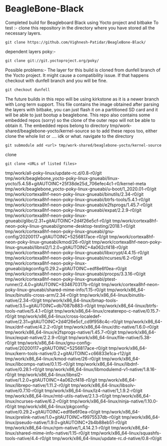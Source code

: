 # BeagleBone-Black
Completed build for Beagleboard Black using Yocto project and bitbake
To test :-
clone this repository in the directory where you have stored all the necessary layers.
```
git clone https://github.com/Vighnesh-Patidar/BeagleBone-Black/
```
dependent layers
poky:-
```
git clone git://git.yoctoproject.org/poky/
```
Possible problems:-
The layer for this build is cloned from dunfell branch of the Yocto project. It might cause a compatibility issue. If that happens checkout with dunfell branch and you will be fine.
```
git checkout dunfell
```
 The future builds in this repo will be using kirkstone as it is a newer branch with Long term support.
 This file contains the image obtained after parsing the layers with bitbake, you can just flash it on a partitioned SD card and it will be able to just bootup a beaglebone.
This repo also contains some embedded repos (sorry) so the clone of the outer repo will not be able to obtain it. The embedded repos belong to directory tmp/work-shared/beaglebone-yocto/kernel-source
so to add these repos too, either clone the whole list or .... idk or what.
navigate to the directory
```
git submodule add <url> tmp/work-shared/beaglebone-yocto/kernel-source
```
clone
```
git clone <URLs of listed files>
```
 tmp/work/all-poky-linux/update-rc.d/0.8-r0/git
 tmp/work/beaglebone_yocto-poky-linux-gnueabi/linux-yocto/5.4.58+gitAUTOINC+25f38de25d_706efec4c1-r0/kernel-meta
 tmp/work/beaglebone_yocto-poky-linux-gnueabi/u-boot/1_2020.01-r0/git
 tmp/work/cortexa8hf-neon-poky-linux-gnueabi/binutils/2.34-r0/git
 tmp/work/cortexa8hf-neon-poky-linux-gnueabi/btrfs-tools/5.4.1-r0/git
 tmp/work/cortexa8hf-neon-poky-linux-gnueabi/e2fsprogs/1.45.7-r0/git
 tmp/work/cortexa8hf-neon-poky-linux-gnueabi/expat/2.2.9-r0/git
 tmp/work/cortexa8hf-neon-poky-linux-gnueabi/glibc/2.31+gitAUTOINC+2d4f26e5cf-r0/git
 tmp/work/cortexa8hf-neon-poky-linux-gnueabi/gnome-desktop-testing/2018.1-r0/git
 tmp/work/cortexa8hf-neon-poky-linux-gnueabi/gnu-config/20200117+gitAUTOINC+5256817ace-r0/git
 tmp/work/cortexa8hf-neon-poky-linux-gnueabi/kmod/26-r0/git
 tmp/work/cortexa8hf-neon-poky-linux-gnueabi/libnsl2/1.2.0+gitAUTOINC+4a062cf418-r0/git
 tmp/work/cortexa8hf-neon-poky-linux-gnueabi/libxcrypt/4.4.15-r0/git
 tmp/work/cortexa8hf-neon-poky-linux-gnueabi/ncurses/6.2-r0/git
 tmp/work/cortexa8hf-neon-poky-linux-gnueabi/pkgconfig/0.29.2+gitAUTOINC+edf8e6f0ea-r0/git
 tmp/work/cortexa8hf-neon-poky-linux-gnueabi/procps/3.3.16-r0/git
 tmp/work/cortexa8hf-neon-poky-linux-gnueabi/ptest-runner/2.4.0+gitAUTOINC+834670317b-r0/git
 tmp/work/cortexa8hf-neon-poky-linux-gnueabi/shared-mime-info/1.15-r0/git
 tmp/work/x86_64-linux/binutils-cross-arm/2.34-r0/git
 tmp/work/x86_64-linux/binutils-native/2.34-r0/git
 tmp/work/x86_64-linux/bmap-tools-native/3.5+gitAUTOINC+db7087b883-r0/git
 tmp/work/x86_64-linux/btrfs-tools-native/5.4.1-r0/git
 tmp/work/x86_64-linux/createrepo-c-native/0.15.7-r0/git
 tmp/work/x86_64-linux/cross-localedef-native/2.31+gitAUTOINC+2d4f26e5cf_cd9f958c4c-r0/git
 tmp/work/x86_64-linux/dnf-native/4.2.2-r0/git
 tmp/work/x86_64-linux/dtc-native/1.6.0-r0/git
 tmp/work/x86_64-linux/e2fsprogs-native/1.45.7-r0/git
 tmp/work/x86_64-linux/expat-native/2.2.9-r0/git
 tmp/work/x86_64-linux/file-native/5.38-r0/git
 tmp/work/x86_64-linux/gnu-config-native/20200117+gitAUTOINC+5256817ace-r0/git
 tmp/work/x86_64-linux/kern-tools-native/0.2+gitAUTOINC+c66833e1ca-r12/git
 tmp/work/x86_64-linux/kmod-native/26-r0/git
 tmp/work/x86_64-linux/libcomps-native/0.1.15-r0/git
 tmp/work/x86_64-linux/libdnf-native/0.28.1-r0/git
 tmp/work/x86_64-linux/libmodulemd-v1-native/1.8.16-r0/git
 tmp/work/x86_64-linux/libnsl2-native/1.2.0+gitAUTOINC+4a062cf418-r0/git
 tmp/work/x86_64-linux/librepo-native/1.11.2-r0/git
 tmp/work/x86_64-linux/libsolv-native/0.7.10-r0/git
 tmp/work/x86_64-linux/lz4-native/1_1.9.2-r0/git
 tmp/work/x86_64-linux/mtd-utils-native/2.1.3-r0/git
 tmp/work/x86_64-linux/ncurses-native/6.2-r0/git
 tmp/work/x86_64-linux/ninja-native/1.10.0-r0/git
 tmp/work/x86_64-linux/pkgconfig-native/0.29.2+gitAUTOINC+edf8e6f0ea-r0/git
 tmp/work/x86_64-linux/prelink-native/1.0+gitAUTOINC+f9975537db-r0/git
 tmp/work/x86_64-linux/pseudo-native/1.9.0+gitAUTOINC+2b4b88eb51-r0/git
 tmp/work/x86_64-linux/rpm-native/1_4.14.2.1-r0/git
 tmp/work/x86_64-linux/shared-mime-info-native/1.15-r0/git
 tmp/work/x86_64-linux/squashfs-tools-native/4.4-r0/git
 tmp/work/x86_64-linux/update-rc.d-native/0.8-r0/git
